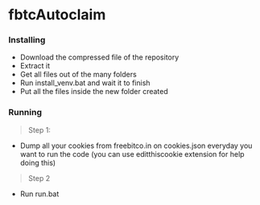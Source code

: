 # fbtcAutoclaim



<h3>Installing </h3>

 - Download the compressed file of the repository 
 - Extract it
 - Get all files out of the many folders
 - Run install_venv.bat and wait it to finish
 - Put all the files inside the new folder created


<h3>Running </h3>

 > Step 1:<br>

 - Dump all your cookies from freebitco.in on cookies.json everyday you want to run the code (you can use editthiscookie extension for help doing this)<br>


>  Step 2<br>

 - Run run.bat<br>




